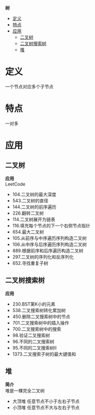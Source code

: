 **树**
- [定义](#定义)
- [特点](#特点)
- [应用](#应用)
  - [二叉树](#二叉树)
  - [二叉树搜索树](#二叉树搜索树)
  - [堆](#堆)

# 定义 #
一个节点对应多个子节点

# 特点 #
一对多

# 应用 #

## 二叉树 ##
**应用**  
LeetCode
- 104.二叉树的最大深度
- 543.二叉树的直径
- 144.二叉树的前序遍历
- 226.翻转二叉树
- 114.二叉树展开为链表
- 116.填充每个节点的下一个右侧节点指针
- 654.最大二叉树
- 105.从前序与中序遍历序列构造二叉树
- 106.从中序与后序遍历序列构造二叉树
- 889.根据前序和后序遍历构造二叉树
- 297.二叉树的序列化和反序列化
- 652.寻找重复子树

## 二叉树搜索树 ##
**应用**  
- 230.BST第K小的元素
- 538.二叉搜索树转化累加树
- 450.删除二叉搜索树中的节点
- 701.二叉搜索树中的插入操作
- 700.二叉搜索树中的搜索
- 98.验证二叉搜索树
- 96.不同的二叉搜索树
- 95.不同的二叉搜索树II
- 1373.二叉搜索子树的最大键值和
  
## 堆 ##
**简介**  
堆是一棵完全二叉树  
- 大顶堆 任意节点不小于左右子节点
- 小顶堆 任意节点不大与左右子节点

